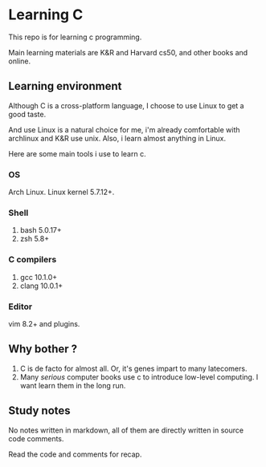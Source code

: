 # Learning C

This repo is for learning c programming.

Main learning materials are K&R and Harvard cs50, and other books and online.

## Learning environment

Although C is a cross-platform language, I choose to use Linux to get a good taste.

And use Linux is a natural choice for me, i'm already comfortable with archlinux
and K&R use unix. Also, i learn almost anything in Linux.

Here are some main tools i use to learn c.

### OS

Arch Linux. Linux kernel 5.7.12+.

### Shell

1. bash 5.0.17+
2. zsh 5.8+

### C compilers

1. gcc 10.1.0+
2. clang 10.0.1+

### Editor

vim 8.2+ and plugins.

##  Why bother ?

1. C is de facto for almost all. Or, it's genes impart to many latecomers.
2. Many *serious* computer books use c to introduce low-level computing. I want
   learn them in the long run.  


## Study notes

No notes written in markdown, all of them are directly written in source code comments.

Read the code and comments for recap.


